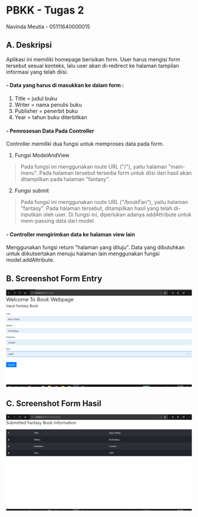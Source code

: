 # PBKK - Tugas 2
Navinda Meutia - 05111640000015

## A. Deskripsi 
Aplikasi ini memiliki homepage berisikan form. User harus mengisi form tersebut sesuai konteks, lalu user akan di-redirect ke halaman tampilan informasi yang telah diisi.

#### - Data yang harus di masukkan ke dalam form :
1. Title = judul buku
2. Writer = nama penulis buku
3. Publisher = penerbit buku
4. Year = tahun buku diterbitkan

#### - Pemrosesan Data Pada Controller
Controller memiliki dua fungsi untuk memproses data pada form. 
1. Fungsi ModelAndView
> Pada fungsi ini menggunakan route URL ("/"), yaitu halaman "main-menu". Pada halaman tersebut tersedia form untuk diisi dan hasil akan ditampilkan pada halaman "fantasy".
2. Fungsi submit
> Pada fungsi ini menggunakan route URL ("/bookFan"), yaitu halaman "fantasy". Pada halaman tersebut, ditampilkan hasil yang telah di-inputkan oleh user. Di fungsi ini, diperlukan adanya addAttribute untuk mem-passing data dari model.
	
#### - Controller mengirimkan data ke halaman view lain
Menggunakan fungsi return "halaman yang dituju". Data yang dibutuhkan untuk diikutsertakan menuju halaman lain menggunakan fungsi model.addAttribute.

## B. Screenshot Form Entry
![SS-entry](ss1.PNG)

## C. Screenshot Form Hasil
![SS-hasil](ss2.PNG)

